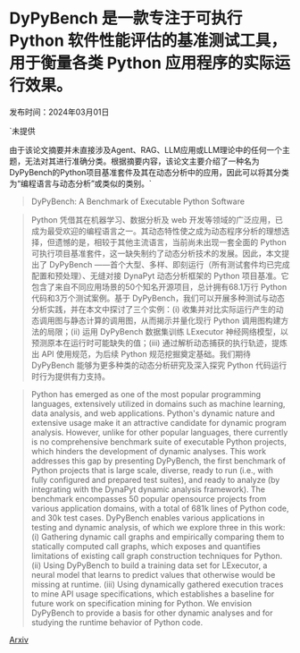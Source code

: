 # DyPyBench 是一款专注于可执行 Python 软件性能评估的基准测试工具，用于衡量各类 Python 应用程序的实际运行效果。

发布时间：2024年03月01日

`未提供

由于该论文摘要并未直接涉及Agent、RAG、LLM应用或LLM理论中的任何一个主题，无法对其进行准确分类。根据摘要内容，该论文主要介绍了一种名为DyPyBench的Python项目基准套件及其在动态分析中的应用，因此可以将其分类为“编程语言与动态分析”或类似的类别。`

> DyPyBench: A Benchmark of Executable Python Software

> Python 凭借其在机器学习、数据分析及 web 开发等领域的广泛应用，已成为最受欢迎的编程语言之一。其动态特性使之成为动态程序分析的理想选择，但遗憾的是，相较于其他主流语言，当前尚未出现一套全面的 Python 可执行项目基准套件，这一缺失制约了动态分析技术的发展。因此，本文提出了 DyPyBench ——首个大型、多样、即刻运行（所有测试套件均已完成配置和预处理）、无缝对接 DynaPyt 动态分析框架的 Python 项目基准。它包含了来自不同应用场景的50个知名开源项目，总计拥有68.1万行 Python 代码和3万个测试案例。基于 DyPyBench，我们可以开展多种测试与动态分析实践，并在本文中探讨了三个实例：(i) 收集并对比实际运行产生的动态调用图与静态计算的调用图，从而揭示并量化现行 Python 调用图构建方法的局限；(ii) 运用 DyPyBench 数据集训练 LExecutor 神经网络模型，以预测原本在运行时可能缺失的值；(iii) 通过解析动态捕获的执行轨迹，提炼出 API 使用规范，为后续 Python 规范挖掘奠定基础。我们期待 DyPyBench 能够为更多种类的动态分析研究及深入探究 Python 代码运行时行为提供有力支持。

> Python has emerged as one of the most popular programming languages, extensively utilized in domains such as machine learning, data analysis, and web applications. Python's dynamic nature and extensive usage make it an attractive candidate for dynamic program analysis. However, unlike for other popular languages, there currently is no comprehensive benchmark suite of executable Python projects, which hinders the development of dynamic analyses. This work addresses this gap by presenting DyPyBench, the first benchmark of Python projects that is large scale, diverse, ready to run (i.e., with fully configured and prepared test suites), and ready to analyze (by integrating with the DynaPyt dynamic analysis framework). The benchmark encompasses 50 popular opensource projects from various application domains, with a total of 681k lines of Python code, and 30k test cases. DyPyBench enables various applications in testing and dynamic analysis, of which we explore three in this work: (i) Gathering dynamic call graphs and empirically comparing them to statically computed call graphs, which exposes and quantifies limitations of existing call graph construction techniques for Python. (ii) Using DyPyBench to build a training data set for LExecutor, a neural model that learns to predict values that otherwise would be missing at runtime. (iii) Using dynamically gathered execution traces to mine API usage specifications, which establishes a baseline for future work on specification mining for Python. We envision DyPyBench to provide a basis for other dynamic analyses and for studying the runtime behavior of Python code.

[Arxiv](https://arxiv.org/abs/2403.00539)
